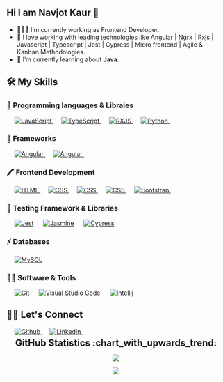 ## Hi I am Navjot Kaur 👋

- 👨🏻‍💻 I’m currently working as Frontend Developer.
- 🚀 I love working with leading technologies like Angular | Ngrx | Rxjs | Javascript | Typescript | Jest | Cypress | Micro frontend | Agile & Kanban Methodologies.
- 🔬 I’m currently learning about <b>Java</b>.

## 🛠️ My Skills

  ### 🚀 Programming languages & Libraies

  <p align="left"> 
    &emsp;
    <a href="https://developer.mozilla.org/en-US/docs/Web/JavaScript" target="_blank"> 
       <img alt="JavaScript" src="https://img.shields.io/badge/JavaScript%20-%23F7DF1E.svg?logo=javascript&logoColor=black">
     </a>
     &emsp;
     <a href="https://www.typescriptlang.org" target="_blank"> 
       <img alt="TypeScript" src="https://img.shields.io/badge/Typescript%20-%23007ACC.svg?logo=typescript&logoColor=white">
     </a>
    &emsp;
    <a href="https://rxjs.dev/" target="_blank"> 
       <img alt="RXJS" src="https://img.shields.io/badge/Rxjs%20-%23B7178C.svg?logo=reactivex&logoColor=white">
     </a>
    &emsp;
     <a href="https://www.python.org" target="_blank">
      <img alt="Python" src="https://img.shields.io/badge/Python%20-%2314354C.svg?logo=python&logoColor=white">
    </a>
  &emsp; 
  </p>

  ### 🚀 Frameworks
  <p align="left">
  &emsp;
     <a href="https://angular.io/" target="_blank">
      <img alt="Angular" src="https://img.shields.io/badge/Angular%20-rgb(217,44,215).svg?logo=angular&logoColor=white">
    </a>
    &emsp;
     <a href="https://angular.io/" target="_blank">
      <img alt="Angular" src="https://img.shields.io/badge/Angular.js%20-%23DD0031.svg?logo=angular&logoColor=white">
    </a>
    &emsp;
  </p>

  ### 🖍 Frontend Development

  <p align="left"> 
    &emsp; 
    <a href="https://www.w3.org/html/" target="_blank"> 
     <img alt="HTML" src="https://img.shields.io/badge/HTML5%20-%23E34F26.svg?logo=html5&logoColor=white">
    </a>   
    &emsp;
    <a href="https://www.w3schools.com/css/" target="_blank">
      <img alt="CSS" src="https://img.shields.io/badge/CSS%20-%231572B6.svg?logo=css3&logoColor=white">
    </a>
    &emsp;
    <a href="https://www.w3schools.com/sass/" target="_blank">
      <img alt="CSS" src="https://img.shields.io/badge/SASS-FF3366.svg?logo=sass&logoColor=white">
    </a>
     &emsp;
    <a href="https://material.angular.io/" target="_blank">
      <img alt="CSS" src="https://img.shields.io/badge/-Angular%20Material-rgb(217,44,215)?style=flat&logo=angular&logoColor=white">
    </a>
     &emsp;
    <a href="https://getbootstrap.com" target="_blank"> 
      <img alt="Bootstrap" src="https://img.shields.io/badge/Bootstrap-%23563D7C.svg?style=flat&logo=bootstrap&logoColor=white"/>
    </a>
  &emsp; 
  </p>

  ### 🔔 Testing Framework & Libraries

  <p align="left">
    &emsp;
      <a href="https://jestjs.io/"><img alt="Jest" src="https://img.shields.io/badge/Jest%20-%23C21325.svg?logo=jest&logoColor=white"></a>
   &emsp;
   <a href="https://jasmine.github.io/"><img alt="Jasmine" src="https://img.shields.io/badge/Jasmine%20-%238A4182.svg?logo=jasmine&logoColor=white"></a>
   &emsp;
    <a href="https://www.cypress.io/"><img alt="Cypress" src="https://img.shields.io/badge/Cypress%20-rgb(1,119,127).svg?logo=cypress&logoColor=white"></a>
   &emsp;
  </p>

  ### ⚡ Databases

  <p align="left">
    &emsp;
      <a href="https://www.mysql.com/"><img alt="MySQL" src="https://img.shields.io/badge/MySQL-00000F?style=flat&logo=mysql&logoColor=white"></a>
   &emsp; 
  </p>

  ### 👩‍💻 Software & Tools

  <p>
    &emsp;
      <a href="#"><img alt="Git" src="https://img.shields.io/badge/Git%20-%23F05033.svg?logo=git&logoColor=white"></a>
  &emsp;
      <a href="#"><img alt="Visual Studio Code" src="https://img.shields.io/badge/Visual%20Studio%20Code-0078d7.svg?logo=visual-studio-code&logoColor=white"></a>
   &emsp;
    <a href="#"><img alt="Intellij" src="https://img.shields.io/badge/Intellij%20-black.svg?logoColor=white"></a>
   &emsp;
  </p>


## 🙋‍♀️ Let's Connect

<div>
&emsp;
  <a href="https://github.com/NavjotKaurSandhu" target="_blank">
    <img alt="Github" src="https://img.shields.io/badge/GitHub%20-%23100000.svg?logo=GitHub&logoColor=white" />
  </a>
  &emsp;
  <a href="https://www.linkedin.com/in/navjot-kaur-779a7352/" target="_blank">
    <img alt="LinkedIn" src="https://img.shields.io/badge/LinkedIn%20-%230077B5.svg?logo=LinkedIn&logoColor=white" />
  </a>
  &emsp;
</div>

<div align="center">
  <h2 style="margin: 5px 10px;">GitHub Statistics :chart_with_upwards_trend:</h2> 
  
  [![](https://github-readme-streak-stats.herokuapp.com/?user=NavjotKaurSandhu&theme=tokyonight&hide_border=true)](https://github.com/NavjotKaurSandhu)

</div>

<div align="center">

  [![](https://komarev.com/ghpvc/?username=NavjotKaurSandhu&style=flat-square)](https://github.com/NavjotKaurSandhu)

</div>

